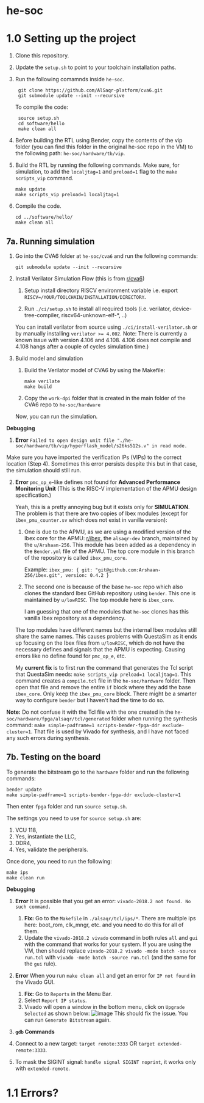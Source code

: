 # he-soc
# 1.0 Setting up the project
1. Clone this repository. 

2. Update the `setup.sh` to point to your toolchain installation paths.

3. Run the following comamnds inside `he-soc`. 
	```
	 git clone https://github.com/AlSaqr-platform/cva6.git
	 git submodule update --init --recursive
	```
	To compile the code:
	```	 
	 source setup.sh
	 cd software/hello
	 make clean all
	```
	 
4. Before building the RTL using Bender, copy the contents of the vip folder (you can find this folder in the original he-soc repo in the VM) to the following path: `he-soc/hardware/tb/vip`.

5. Build the RTL  by running the following commands. Make sure, for simulation, to add the `localjtag=1` and `preload=1` flag to the `make scripts_vip` command.
	```
	make update
	make scripts_vip preload=1 localjtag=1
	```
	
6. Compile the code.
	```
	cd ../software/hello/
	make clean all
	```

## 7a. Running simulation

1. Go into the CVA6 folder at `he-soc/cva6` and run the following commands:
    ```
    git submodule update --init --recursive
    ```
	
2. Install Verilator Simulation Flow (this is from [r/cva6](https://github.com/AlSaqr-platform/cva6))
		
    1. Setup install directory RISCV environment variable i.e. export `RISCV=/YOUR/TOOLCHAIN/INSTALLATION/DIRECTORY`.
		
    2. Run `./ci/setup.sh` to install all required tools (i.e. verilator, device-tree-compiler, riscv64-unknown-elf-*, ..)
		
	You can install verilator from source using `./ci/install-verilator.sh` or by manually installing `verilator >= 4.002`. Note: There is currently a known issue with version 4.106 and 4.108. 4.106 does not compile and 4.108 hangs after a couple of cycles simulation time.)

3. Build model and simulation

	1. Build the Verilator model of CVA6 by using the Makefile:
		```
		make verilate
		make build
		```
	2. Copy the `work-dpi` folder that is created in the main folder of the CVA6 repo to `he-soc/hardware` 

	Now, you can run the simulation.

**Debugging**
	
1. **Error** `Failed to open design unit file "./he-soc/hardware/tb/vip/hyperflash_model/s26ks512s.v" in read mode.`

Make sure you have imported the verification IPs (VIPs) to the correct location (Step 4). Sometimes this error persists despite this but in that case, the simulation should still run.
   	   
2. **Error** `pmc_op_e`-like defines not found for **Advanced Performance Monitoring Unit** (This is the RISC-V implementation of the APMU design specification.) 

    Yeah, this is a pretty annoying bug but it exists only for **SIMULATION**. The problem is that there are two copies of Ibex modules (except for `ibex_pmu_counter.sv` which does not exist in vanilla version):

    1. One is due to the APMU, as we are using a modified version of the Ibex core for the APMU: [r/ibex](https://github.com/Arshaan-256/ibex/tree/alsaqr-dev), the `alsaqr-dev` branch, maintained by the `u/Arshaan-256`. This module has been added as a dependency in the `Bender.yml` file of the APMU. The top core module in this branch of the repository is called `ibex_pmu_core`.
    
        Example: `ibex_pmu: { git: "git@github.com:Arshaan-256/ibex.git", version: 0.4.2 }`

    2. The second one is because of the base `he-soc` repo which also clones the standard Ibex GitHub repository using `bender`. This one is maintained by `u/lowRISC`. The top module here is `ibex_core`. 
    
        I am guessing that one of the modules that `he-soc` clones has this vanilla Ibex repository as a dependency.

    The top modules have different names but the internal Ibex modules still share the same names. This causes problems with QuestaSim as it ends up focusing on the Ibex files from `u/lowRISC`, which do not have the necessary defines and signals that the APMU is expecting. Causing errors like no define found for `pmc_op_e`, etc.

    My **current fix** is to first run the command that generates the Tcl script that QuestaSim needs: `make scripts_vip preload=1 localjtag=1`. This command creates a `compile.tcl` file in the `he-soc/hardware` folder. Then open that file and remove the entire `if` block where they add the base `ibex_core`. Only keep the `ibex_pmu_core` block. There might be a smarter way to configure `bender` but I haven't had the time to do so. 
   
**Note:** Do not confuse it with the Tcl file with the one created in the `he-soc/hardware/fpga/alsaqr/tcl/generated` folder when running the synthesis command: `make simple-padframe=1 scripts-bender-fpga-ddr exclude-cluster=1`. That file is used by Vivado for synthesis, and I have not faced any such errors during synthesis.

## 7b. Testing on the board

To generate the bitstream go to the `hardware` folder and run the following commands:

	
	bender update
	make simple-padframe=1 scripts-bender-fpga-ddr exclude-cluster=1


Then enter `fpga` folder and run `source setup.sh`.

The settings you need to use for `source setup.sh` are:
1. VCU 118,
2. Yes, instantiate the LLC,
3. DDR4,
4. Yes, validate the peripherals.

Once done, you need to run the following:
	
	make ips
	make clean run
	
	
**Debugging**
1. **Error** It is possible that you get an error: `vivado-2018.2 not found. No such command.` 
	   
    
    1. **Fix:** Go to the `Makefile` in `./alsaqr/tcl/ips/*`. There are multiple ips here: boot_rom, clk_mngr, etc. and you need to do this for all of them.  
    2. Update the `vivado-2018.2 vivado` command in both rules `all` and `gui` with the command that works for your system. If you are using the VM, then should replace `vivado-2018.2 vivado -mode batch -source run.tcl` with `vivado -mode batch -source run.tcl` (and the same for the `gui` rule).

2. **Error** When you run `make clean all` and get an error for `IP not found` in the Vivado GUI.
    1. **Fix:** Go to `Reports` in the Menu Bar. 
    2. Select `Report IP status`.
    3. Vivado will open a window in the bottom menu, click on `Upgrade Selected` as shown below:
      ![image](https://github.com/Arshaan-256/he-soc/assets/30975751/4bce108c-687c-4f2e-bc60-0d56c9402f82)
     This should fix the issue. You can run `Generate Bitstream` again.

8. **`gdb` Commands**
1. Connect to a new target: `target remote:3333` OR `target extended-remote:3333`.
2. To mask the SIGINT signal: `handle signal SIGINT noprint`, it works only with `extended-remote`.


# 1.1 Errors?
